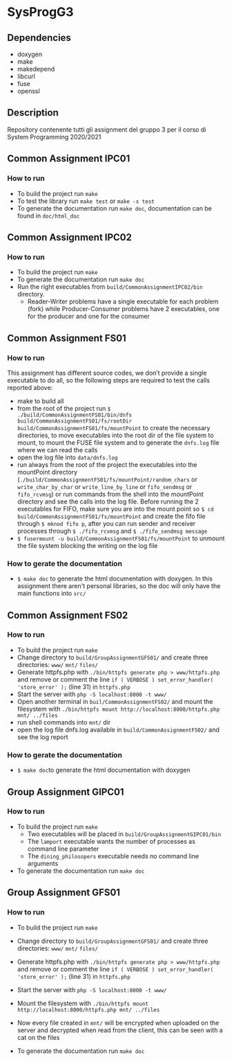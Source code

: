 # SysProgG3

## Dependencies

- doxygen
- make
- makedepend
- libcurl
- fuse
- openssl

## Description

Repository contenente tutti gli assignment del gruppo 3 per il corso di System Programming 2020/2021

## Common Assignment IPC01

### How to run

- To build the project run `make`
- To test the library run `make test` or `make -s test`
- To generate the documentation run `make doc`, documentation can be found in `doc/html_doc`

## Common Assignment IPC02

### How to run

- To build the project run `make`
- To generate the documentation run `make doc`
- Run the right executables from `build/CommonAssignmentIPC02/bin` directory.
    - Reader-Writer problems have a single executable for each problem (fork) while Producer-Consumer problems have 2 executables, one for the producer and one for the consumer

## Common Assignment FS01

### How to run
This assignment has different source codes, we don’t provide a single executable to do all, so the following steps are required to test the calls reported above:
- make to build all
- from the root of the project run `$ ./build/CommonAssignmentFS01/bin/dnfs build/CommonAssignmentFS01/fs/rootDir build/CommonAssignmentFS01/fs/mountPoint` to create the necessary directories, to move executables into the root dir of the file system to mount, to mount the FUSE file system and to generate the `dnfs.log` file where we can read the calls
- open the log file into `data/dnfs.log`
- run always from the root of the project the executables into the mountPoint directory (`./build/CommonAssignmentFS01/fs/mountPoint/random_chars` or `write_char_by_char` or `write_line_by_line` or `fifo_sendmsg` or `fifo_rcvmsg`) or run commands from the shell into the mountPoint directory and see the calls into the log file. 
Before running the 2 executables for FIFO, make sure you are into the mount point so `$ cd build/CommonAssignmentFS01/fs/mountPoint` and create the fifo file through `$ mknod fifo p`, after you can run sender and receiver processes through `$ ./fifo_rcvmsg` and `$ ./fifo_sendmsg message`
- `$ fusermount -u build/CommonAssignmentFS01/fs/mountPoint` to unmount the file system blocking the writing on the log file

### How to gerate the documentation
- `$ make doc` to generate the html documentation with doxygen. In this assignment there aren't personal libraries, so the doc will only have the main functions into `src/`

## Common Assignment FS02

### How to run
- To build the project run `make`
- Change directory to `build/GroupAssignmentGFS01/` and create three directories: `www/` `mnt/` `files/`
- Generate httpfs.php with `./bin/httpfs generate php > www/httpfs.php` and remove or comment the line  `if ( VERBOSE ) set_error_handler( 'store_error' );` (line 31) in `httpfs.php`
- Start the server with `php -S localhost:8000 -t www/`
- Open another terminal in `buil/CommonAssignmentFS02/` and mount the filesystem with `./bin/httpfs mount http://localhost:8000/httpfs.php mnt/ ../files`
- run shell commands into `mnt/` dir
- open the log file dnfs.log available in `build/CommonAssignmentFS02/` and see the log report

### How to gerate the documentation
- `$ make doc`to generate the html documentation with doxygen

## Group Assignment GIPC01

### How to run

- To build the project run `make`
    - Two executables will be placed in `build/GroupAssignmentGIPC01/bin`
    - The `lamport` executable wants the number of processes as command line parameter
    - The `dining_philosopers` executable needs no command line arguments
- To generate the documentation run `make doc`

## Group Assignment GFS01

### How to run

- To build the project run `make`
- Change directory to `build/GroupAssignmentGFS01/` and create three directories: `www/` `mnt/` `files/`
- Generate httpfs.php with `./bin/httpfs generate php > www/httpfs.php` and remove or comment the line  `if ( VERBOSE ) set_error_handler( 'store_error' );` (line 31) in `httpfs.php`
- Start the server with `php -S localhost:8000 -t www/`
- Mount the filesystem with `./bin/httpfs mount http://localhost:8000/httpfs.php mnt/ ../files`
- Now every file created in `mnt/` will be encrypted when uploaded on the server and decrypted when read from the client, this can be seen with a cat on the files

- To generate the documentation run `make doc`
